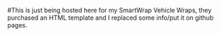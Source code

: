 #This is just being hosted here for my SmartWrap Vehicle Wraps, they purchased an HTML template and I replaced some info/put it on github pages.
